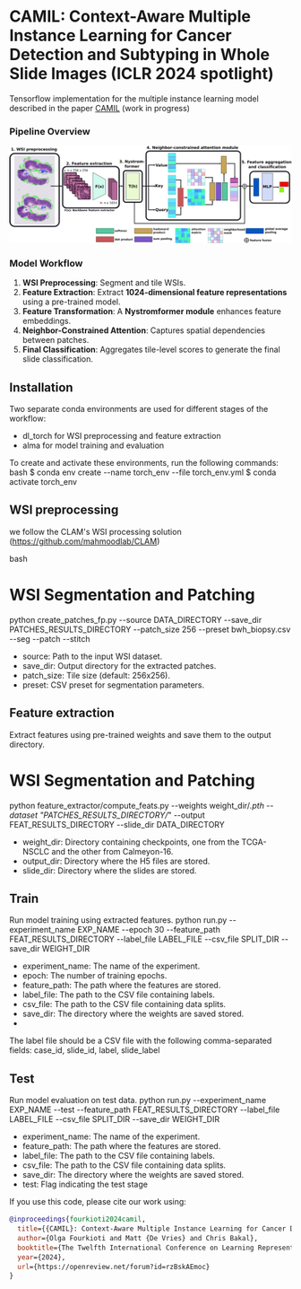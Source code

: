 # CAMIL: Context-Aware Multiple Instance Learning for Cancer Detection and Subtyping in Whole Slide Images (ICLR 2024 spotlight)
Tensorflow implementation for the multiple instance learning model described in the paper [CAMIL](https://arxiv.org/abs/2305.05314) (work in progress)

### **Pipeline Overview**
![Pipeline](assets/pipeline.png "Overview of the CAMIL model architecture.")

### **Model Workflow**
1. **WSI Preprocessing**: Segment and tile WSIs.
2. **Feature Extraction**: Extract **1024-dimensional feature representations** using a pre-trained model.
3. **Feature Transformation**: A **Nystromformer module** enhances feature embeddings.
4. **Neighbor-Constrained Attention**: Captures spatial dependencies between patches.
5. **Final Classification**: Aggregates tile-level scores to generate the final slide classification.


## Installation
Two separate conda environments are used for different stages of the workflow:
- dl_torch for WSI preprocessing and feature extraction
- alma for model training and evaluation

To create and activate these environments, run the following commands:
bash
$ conda env create --name torch_env --file torch_env.yml
$ conda activate torch_env

## WSI preprocessing
we follow the CLAM's WSI processing solution (https://github.com/mahmoodlab/CLAM)

bash
# WSI Segmentation and Patching
python create_patches_fp.py --source DATA_DIRECTORY --save_dir PATCHES_RESULTS_DIRECTORY --patch_size 256 --preset bwh_biopsy.csv --seg --patch --stitch

- source: Path to the input WSI dataset.
- save_dir: Output directory for the extracted patches.
- patch_size: Tile size (default: 256x256).
- preset: CSV preset for segmentation parameters.

## Feature extraction
Extract features using pre-trained weights and save them to the output directory.
# WSI Segmentation and Patching
python feature_extractor/compute_feats.py  --weights weight_dir/*.pth  --dataset "PATCHES_RESULTS_DIRECTORY/*" --output FEAT_RESULTS_DIRECTORY --slide_dir DATA_DIRECTORY

- weight_dir: Directory containing checkpoints, one from the TCGA-NSCLC and the other from Calmeyon-16.
- output_dir: Directory where the H5 files are stored.
- slide_dir: Directory where the slides are stored.


## Train
Run model training using extracted features.
python run.py --experiment_name EXP_NAME --epoch 30 --feature_path FEAT_RESULTS_DIRECTORY --label_file LABEL_FILE --csv_file SPLIT_DIR --save_dir WEIGHT_DIR

-  experiment_name: The name of the experiment.
-  epoch: The number of training epochs.
-  feature_path: The path where the features are stored.
-  label_file: The path to the CSV file containing labels.
-  csv_file: The path to the CSV file containing data splits.
-  save_dir: The directory where the weights are saved stored.
- 
The label file should be a CSV file with the following comma-separated fields:
case_id, slide_id, label, slide_label


## Test
Run model evaluation on test data.
python run.py --experiment_name EXP_NAME  --test  --feature_path FEAT_RESULTS_DIRECTORY --label_file LABEL_FILE --csv_file SPLIT_DIR --save_dir WEIGHT_DIR

-  experiment_name: The name of the experiment.
-  feature_path: The path where the features are stored.
-  label_file: The path to the CSV file containing labels.
-  csv_file: The path to the CSV file containing data splits.
-  save_dir: The directory where the weights are saved stored.
-  test: Flag indicating the test stage 



If you use this code, please cite our work using:

```bibtex
@inproceedings{fourkioti2024camil,
  title={{CAMIL}: Context-Aware Multiple Instance Learning for Cancer Detection and Subtyping in Whole Slide Images},
  author={Olga Fourkioti and Matt {De Vries} and Chris Bakal},
  booktitle={The Twelfth International Conference on Learning Representations},
  year={2024},
  url={https://openreview.net/forum?id=rzBskAEmoc}
}